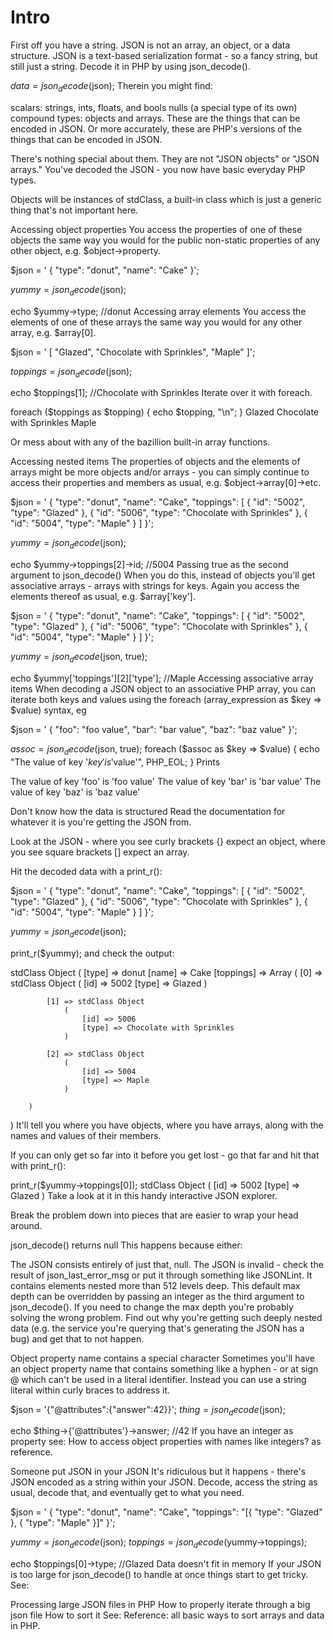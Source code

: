 # Intro
First off you have a string. JSON is not an array, an object, or a data structure. JSON is a text-based serialization format - so a fancy string, but still just a string. Decode it in PHP by using json_decode().

 $data = json_decode($json);
Therein you might find:

scalars: strings, ints, floats, and bools
nulls (a special type of its own)
compound types: objects and arrays.
These are the things that can be encoded in JSON. Or more accurately, these are PHP's versions of the things that can be encoded in JSON.

There's nothing special about them. They are not "JSON objects" or "JSON arrays." You've decoded the JSON - you now have basic everyday PHP types.

Objects will be instances of stdClass, a built-in class which is just a generic thing that's not important here.

Accessing object properties
You access the properties of one of these objects the same way you would for the public non-static properties of any other object, e.g. $object->property.

  $json = '
  {
      "type": "donut",
      "name": "Cake"
  }';

  $yummy = json_decode($json);

  echo $yummy->type; //donut
Accessing array elements
You access the elements of one of these arrays the same way you would for any other array, e.g. $array[0].

$json = '
[
    "Glazed",
    "Chocolate with Sprinkles",
    "Maple"
]';

$toppings = json_decode($json);

echo $toppings[1]; //Chocolate with Sprinkles
Iterate over it with foreach.

foreach ($toppings as $topping) {
    echo $topping, "\n";
}
Glazed
Chocolate with Sprinkles
Maple

Or mess about with any of the bazillion built-in array functions.

Accessing nested items
The properties of objects and the elements of arrays might be more objects and/or arrays - you can simply continue to access their properties and members as usual, e.g. $object->array[0]->etc.

$json = '
{
    "type": "donut",
    "name": "Cake",
    "toppings": [
        { "id": "5002", "type": "Glazed" },
        { "id": "5006", "type": "Chocolate with Sprinkles" },
        { "id": "5004", "type": "Maple" }
    ]
}';

$yummy = json_decode($json);

echo $yummy->toppings[2]->id; //5004
Passing true as the second argument to json_decode()
When you do this, instead of objects you'll get associative arrays - arrays with strings for keys. Again you access the elements thereof as usual, e.g. $array['key'].

$json = '
{
    "type": "donut",
    "name": "Cake",
    "toppings": [
        { "id": "5002", "type": "Glazed" },
        { "id": "5006", "type": "Chocolate with Sprinkles" },
        { "id": "5004", "type": "Maple" }
    ]
}';

$yummy = json_decode($json, true);

echo $yummy['toppings'][2]['type']; //Maple
Accessing associative array items
When decoding a JSON object to an associative PHP array, you can iterate both keys and values using the foreach (array_expression as $key => $value) syntax, eg

$json = '
{
    "foo": "foo value",
    "bar": "bar value",
    "baz": "baz value"
}';

$assoc = json_decode($json, true);
foreach ($assoc as $key => $value) {
    echo "The value of key '$key' is '$value'", PHP_EOL;
}
Prints

The value of key 'foo' is 'foo value'
The value of key 'bar' is 'bar value'
The value of key 'baz' is 'baz value'

Don't know how the data is structured
Read the documentation for whatever it is you're getting the JSON from.

Look at the JSON - where you see curly brackets {} expect an object, where you see square brackets [] expect an array.

Hit the decoded data with a print_r():

$json = '
{
    "type": "donut",
    "name": "Cake",
    "toppings": [
        { "id": "5002", "type": "Glazed" },
        { "id": "5006", "type": "Chocolate with Sprinkles" },
        { "id": "5004", "type": "Maple" }
    ]
}';

$yummy = json_decode($json);

print_r($yummy);
and check the output:

stdClass Object
(
    [type] => donut
    [name] => Cake
    [toppings] => Array
        (
            [0] => stdClass Object
                (
                    [id] => 5002
                    [type] => Glazed
                )

            [1] => stdClass Object
                (
                    [id] => 5006
                    [type] => Chocolate with Sprinkles
                )

            [2] => stdClass Object
                (
                    [id] => 5004
                    [type] => Maple
                )

        )

)
It'll tell you where you have objects, where you have arrays, along with the names and values of their members.

If you can only get so far into it before you get lost - go that far and hit that with print_r():

print_r($yummy->toppings[0]);
stdClass Object
(
    [id] => 5002
    [type] => Glazed
)
Take a look at it in this handy interactive JSON explorer.

Break the problem down into pieces that are easier to wrap your head around.

json_decode() returns null
This happens because either:

The JSON consists entirely of just that, null.
The JSON is invalid - check the result of json_last_error_msg or put it through something like JSONLint.
It contains elements nested more than 512 levels deep. This default max depth can be overridden by passing an integer as the third argument to json_decode().
If you need to change the max depth you're probably solving the wrong problem. Find out why you're getting such deeply nested data (e.g. the service you're querying that's generating the JSON has a bug) and get that to not happen.

Object property name contains a special character
Sometimes you'll have an object property name that contains something like a hyphen - or at sign @ which can't be used in a literal identifier. Instead you can use a string literal within curly braces to address it.

$json = '{"@attributes":{"answer":42}}';
$thing = json_decode($json);

echo $thing->{'@attributes'}->answer; //42
If you have an integer as property see: How to access object properties with names like integers? as reference.

Someone put JSON in your JSON
It's ridiculous but it happens - there's JSON encoded as a string within your JSON. Decode, access the string as usual, decode that, and eventually get to what you need.

$json = '
{
    "type": "donut",
    "name": "Cake",
    "toppings": "[{ \"type\": \"Glazed\" }, { \"type\": \"Maple\" }]"
}';

$yummy = json_decode($json);
$toppings = json_decode($yummy->toppings);

echo $toppings[0]->type; //Glazed
Data doesn't fit in memory
If your JSON is too large for json_decode() to handle at once things start to get tricky. See:

Processing large JSON files in PHP
How to properly iterate through a big json file
How to sort it
See: Reference: all basic ways to sort arrays and data in PHP.
